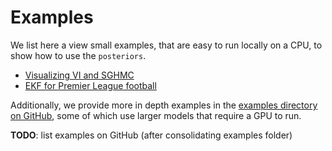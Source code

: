 # Examples

We list here a view small examples, that are easy to run locally on a CPU, 
to show how to use the `posteriors`.

- [Visualizing VI and SGHMC](visualizing_vi_sghmc.md)
- [EKF for Premier League football](ekf_premier_league.md)


Additionally, we provide more in depth examples in the [examples directory on GitHub](https://github.com/normal-computing/posteriors/tree/main/examples), some of which use larger models that 
require a GPU to run.

**TODO**: list examples on GitHub (after consolidating examples folder)


